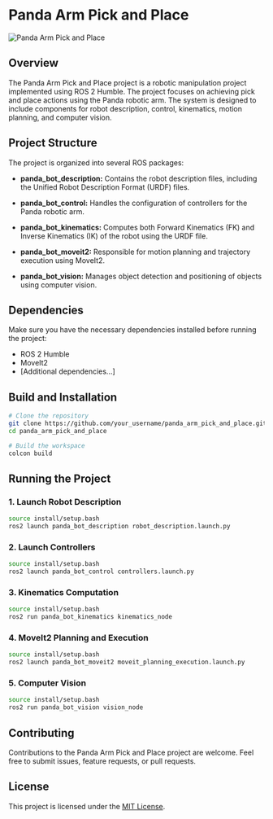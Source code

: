 # Panda Arm Pick and Place

![Panda Arm Pick and Place](path/to/your/image.png)

## Overview

The Panda Arm Pick and Place project is a robotic manipulation project implemented using ROS 2 Humble. The project focuses on achieving pick and place actions using the Panda robotic arm. The system is designed to include components for robot description, control, kinematics, motion planning, and computer vision.

## Project Structure

The project is organized into several ROS packages:

- **panda_bot_description:** Contains the robot description files, including the Unified Robot Description Format (URDF) files.

- **panda_bot_control:** Handles the configuration of controllers for the Panda robotic arm.

- **panda_bot_kinematics:** Computes both Forward Kinematics (FK) and Inverse Kinematics (IK) of the robot using the URDF file.

- **panda_bot_moveit2:** Responsible for motion planning and trajectory execution using MoveIt2.

- **panda_bot_vision:** Manages object detection and positioning of objects using computer vision.

## Dependencies

Make sure you have the necessary dependencies installed before running the project:

- ROS 2 Humble
- MoveIt2
- [Additional dependencies...]

## Build and Installation

```bash
# Clone the repository
git clone https://github.com/your_username/panda_arm_pick_and_place.git
cd panda_arm_pick_and_place

# Build the workspace
colcon build
```

## Running the Project

### 1. Launch Robot Description

```bash
source install/setup.bash
ros2 launch panda_bot_description robot_description.launch.py
```

### 2. Launch Controllers

```bash
source install/setup.bash
ros2 launch panda_bot_control controllers.launch.py
```

### 3. Kinematics Computation

```bash
source install/setup.bash
ros2 run panda_bot_kinematics kinematics_node
```

### 4. MoveIt2 Planning and Execution

```bash
source install/setup.bash
ros2 launch panda_bot_moveit2 moveit_planning_execution.launch.py
```

### 5. Computer Vision

```bash
source install/setup.bash
ros2 run panda_bot_vision vision_node
```

## Contributing

Contributions to the Panda Arm Pick and Place project are welcome. Feel free to submit issues, feature requests, or pull requests.

## License

This project is licensed under the [MIT License](LICENSE).
